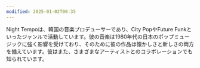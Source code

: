 ```yaml
---
modified: 2025-01-02T00:35
---
```

  

Night Tempoは、韓国の音楽プロデューサーであり、City PopやFuture Funkといったジャンルで活動しています。彼の音楽は1980年代の日本のポップミュージックに強く影響を受けており、そのために彼の作品は懐かしさと新しさの両方を備えています。彼はまた、さまざまなアーティストとのコラボレーションでも知られています。